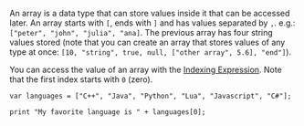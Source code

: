 An array is a data type that can store values inside it that can be accessed later. An array starts with `[`, ends with `]` and has values separated by `,`. e.g.: `["peter", "john", "julia", "ana]`. The previous array has four string values stored (note that you can create an array that stores values of any type at once: `[10, "string", true, null, ["other array", 5.6], "end"]`).

You can access the value of an array with the [Indexing Expression](/doc/language/syntax/expressions.md#indexing). Note that the first index starts with `0` (zero).

```
var languages = ["C++", "Java", "Python", "Lua", "Javascript", "C#"];

print "My favorite language is " + languages[0];
```
